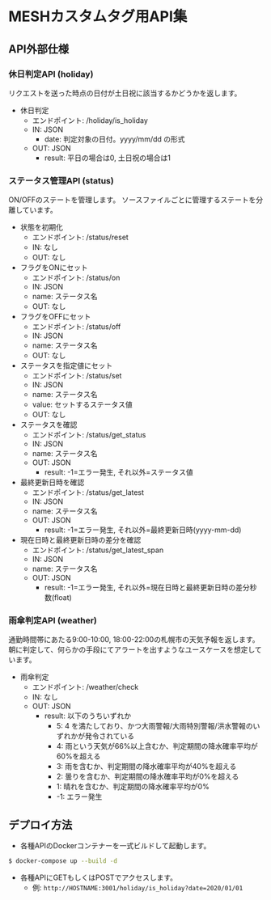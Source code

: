 # MESHカスタムタグ用API集

## API外部仕様

### 休日判定API (holiday)

リクエストを送った時点の日付が土日祝に該当するかどうかを返します。

- 休日判定
	- エンドポイント: /holiday/is_holiday
	- IN: JSON
		- date: 判定対象の日付。yyyy/mm/dd の形式
	- OUT: JSON
		- result: 平日の場合は0, 土日祝の場合は1


### ステータス管理API (status)

ON/OFFのステートを管理します。
ソースファイルごとに管理するステートを分離しています。

- 状態を初期化
	- エンドポイント: /status/reset
	- IN: なし
	- OUT: なし
- フラグをONにセット
	- エンドポイント: /status/on
	- IN: JSON
    - name: ステータス名
	- OUT: なし
- フラグをOFFにセット
	- エンドポイント: /status/off
	- IN: JSON
    - name: ステータス名
	- OUT: なし
- ステータスを指定値にセット
	- エンドポイント: /status/set
	- IN: JSON
    - name: ステータス名
    - value: セットするステータス値
	- OUT: なし
- ステータスを確認
	- エンドポイント: /status/get_status
	- IN: JSON
    - name: ステータス名
	- OUT: JSON
		- result: -1=エラー発生, それ以外=ステータス値
- 最終更新日時を確認
	- エンドポイント: /status/get_latest
	- IN: JSON
    - name: ステータス名
	- OUT: JSON
		- result: -1=エラー発生, それ以外=最終更新日時(yyyy-mm-dd)
- 現在日時と最終更新日時の差分を確認
	- エンドポイント: /status/get_latest_span
	- IN: JSON
    - name: ステータス名
	- OUT: JSON
		- result: -1=エラー発生, それ以外=現在日時と最終更新日時の差分秒数(float)


### 雨傘判定API (weather)

通勤時間帯にあたる9:00-10:00, 18:00-22:00の札幌市の天気予報を返します。
朝に判定して、何らかの手段にてアラートを出すようなユースケースを想定しています。

- 雨傘判定
	- エンドポイント: /weather/check
	- IN: なし
	- OUT: JSON
		- result: 以下のうちいずれか
			- 5: 4 を満たしており、かつ大雨警報/大雨特別警報/洪水警報のいずれかが発令されている
			- 4: 雨という天気が66%以上含むか、判定期間の降水確率平均が60%を超える
			- 3: 雨を含むか、判定期間の降水確率平均が40%を超える
			- 2: 曇りを含むか、判定期間の降水確率平均が0%を超える
			- 1: 晴れを含むか、判定期間の降水確率平均が0%
			- -1: エラー発生

## デプロイ方法

- 各種APIのDockerコンテナーを一式ビルドして起動します。

```bash
$ docker-compose up --build -d
```

- 各種APIにGETもしくはPOSTでアクセスします。
  - 例: `http://HOSTNAME:3001/holiday/is_holiday?date=2020/01/01`
